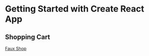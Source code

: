 # Getting Started with Create React App
## Shopping Cart
[Faux Shop](https://faux-shop.netlify.app)
